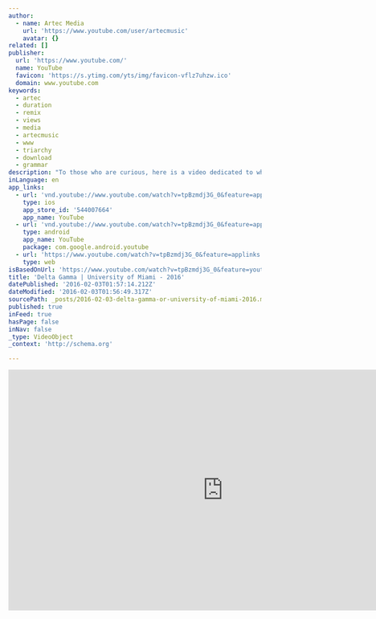 ```yaml
---
author:
  - name: Artec Media
    url: 'https://www.youtube.com/user/artecmusic'
    avatar: {}
related: []
publisher:
  url: 'https://www.youtube.com/'
  name: YouTube
  favicon: 'https://s.ytimg.com/yts/img/favicon-vflz7uhzw.ico'
  domain: www.youtube.com
keywords:
  - artec
  - duration
  - remix
  - views
  - media
  - artecmusic
  - www
  - triarchy
  - download
  - grammar
description: "To those who are curious, here is a video dedicated to what these girls do for the community. Cheers! https://m.youtube.com/watch?v=C0iWiQRIXZs All the revenue produced from video views will be donated to Delta Gamma's philanthropy Service for Sight. Shot with a Panasonic GH4 on a Glidecam 2000, GoPro Hero 4, and Phantom 3 Professional Delta Gamma University of Miami - 2016 Thanks for watching!"
inLanguage: en
app_links:
  - url: 'vnd.youtube://www.youtube.com/watch?v=tpBzmdj3G_0&feature=applinks'
    type: ios
    app_store_id: '544007664'
    app_name: YouTube
  - url: 'vnd.youtube://www.youtube.com/watch?v=tpBzmdj3G_0&feature=applinks'
    type: android
    app_name: YouTube
    package: com.google.android.youtube
  - url: 'https://www.youtube.com/watch?v=tpBzmdj3G_0&feature=applinks'
    type: web
isBasedOnUrl: 'https://www.youtube.com/watch?v=tpBzmdj3G_0&feature=youtu.be'
title: 'Delta Gamma | University of Miami - 2016'
datePublished: '2016-02-03T01:57:14.212Z'
dateModified: '2016-02-03T01:56:49.317Z'
sourcePath: _posts/2016-02-03-delta-gamma-or-university-of-miami-2016.md
published: true
inFeed: true
hasPage: false
inNav: false
_type: VideoObject
_context: 'http://schema.org'

---
```

<iframe src="https://cdn.embedly.com/widgets/media.html?src=https%3A%2F%2Fwww.youtube.com%2Fembed%2FtpBzmdj3G_0%3Ffeature%3Doembed&amp;url=https%3A%2F%2Fwww.youtube.com%2Fwatch%3Fv%3DtpBzmdj3G_0%26feature%3Dyoutu.be&amp;image=https%3A%2F%2Fi.ytimg.com%2Fvi%2FtpBzmdj3G_0%2Fhqdefault.jpg&amp;key=b7d04c9b404c499eba89ee7072e1c4f7&amp;type=text%2Fhtml&amp;schema=youtube" width="854" height="480" scrolling="no" frameborder="0" allowfullscreen="allowfullscreen" style=""></iframe>